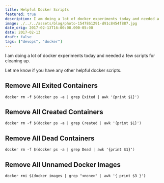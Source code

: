 ```yaml
---
title: Helpful Docker Scripts
featured: true
description: I am doing a lot of docker experiments today and needed a few scripts for cleaning up.
image: ./../../assets/blog/photo-1547861291-d91c8454f887.jpg
date_orig: 2017-02-13T16:00:00.000-05:00
date: 2017-02-13
draft: false
tags: ["devops", "docker"]
---
```


I am doing a lot of docker experiments today and needed a few scripts for cleaning up.

Let me know if you have any other helpful docker scripts.

## Remove All Exited Containers

```
docker rm -f $(docker ps -a | grep Exited | awk '{print $1}')
```

## Remove All Created Containers

```
docker rm -f $(docker ps -a | grep Created | awk '{print $1}')
```

## Remove All Dead Containers

```
docker rm -f $(docker ps -a | grep Dead | awk '{print $1}')
```

## Remove All Unnamed Docker Images

```
docker rmi $(docker images | grep "<none>" | awk '{ print $3 }')
```
